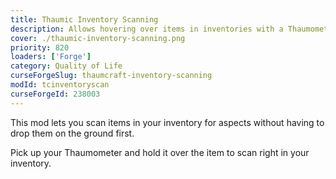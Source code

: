 ```yaml
---
title: Thaumic Inventory Scanning
description: Allows hovering over items in inventories with a Thaumometer on the cursor to scan them.
cover: ./thaumic-inventory-scanning.png
priority: 820
loaders: ['Forge']
category: Quality of Life
curseForgeSlug: thaumcraft-inventory-scanning
modId: tcinventoryscan
curseForgeId: 238003
---
```


This mod lets you scan items in your inventory for aspects without having to drop them on the ground first.

Pick up your Thaumometer and hold it over the item to scan right in your inventory.
